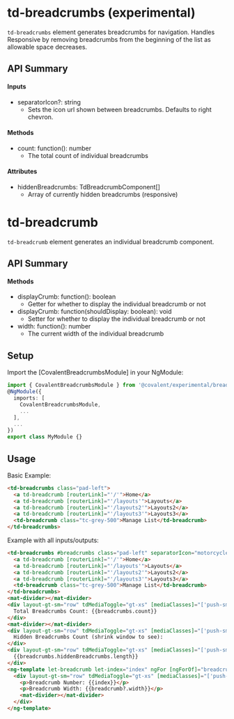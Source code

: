 # td-breadcrumbs (experimental)

`td-breadcrumbs` element generates breadcrumbs for navigation.  Handles Responsive by removing breadcrumbs from the beginning of the list as allowable space decreases.

## API Summary

#### Inputs

+ separatorIcon?: string
  + Sets the icon url shown between breadcrumbs. Defaults to right chevron.

#### Methods

+ count: function(): number
  + The total count of individual breadcrumbs

#### Attributes

+ hiddenBreadcrumbs: TdBreadcrumbComponent[]
  + Array of currently hidden breadcrumbs (responsive)

# td-breadcrumb

`td-breadcrumb` element generates an individual breadcrumb component.

## API Summary

#### Methods

+ displayCrumb: function(): boolean 
  + Getter for whether to display the individual breadcrumb or not
+ displayCrumb: function(shouldDisplay: boolean): void 
  + Setter for whether to display the individual breadcrumb or not
+ width: function(): number 
  + The current width of the individual breadcrumb

## Setup

Import the [CovalentBreadcrumbsModule] in your NgModule:

```typescript
import { CovalentBreadcrumbsModule } from '@covalent/experimental/breadcrumbs';
@NgModule({
  imports: [
    CovalentBreadcrumbsModule,
    ...
  ],
  ...
})
export class MyModule {}
```

## Usage

Basic Example:

```html
<td-breadcrumbs class="pad-left">
  <a td-breadcrumb [routerLink]="'/'">Home</a>
  <a td-breadcrumb [routerLink]="'/layouts'">Layouts</a>
  <a td-breadcrumb [routerLink]="'/layouts2'">Layouts2</a>
  <a td-breadcrumb [routerLink]="'/layouts3'">Layouts3</a>
  <td-breadcrumb class="tc-grey-500">Manage List</td-breadcrumb>
</td-breadcrumbs>
```

Example with all inputs/outputs: 

```html
<td-breadcrumbs #breadcrumbs class="pad-left" separatorIcon="motorcycle">
  <a td-breadcrumb [routerLink]="'/'">Home</a>
  <a td-breadcrumb [routerLink]="'/layouts'">Layouts</a>
  <a td-breadcrumb [routerLink]="'/layouts2'">Layouts2</a>
  <a td-breadcrumb [routerLink]="'/layouts3'">Layouts3</a>
  <td-breadcrumb class="tc-grey-500">Manage List</td-breadcrumb>
</td-breadcrumbs>
<mat-divider></mat-divider>
<div layout-gt-sm="row" tdMediaToggle="gt-xs" [mediaClasses]="['push-sm']">
  Total Breadcrumbs Count: {{breadcrumbs.count}}
</div>
<mat-divider></mat-divider>
<div layout-gt-sm="row" tdMediaToggle="gt-xs" [mediaClasses]="['push-sm']">
  Hidden Breadcrumbs Count (shrink window to see):
</div>
<div layout-gt-sm="row" tdMediaToggle="gt-xs" [mediaClasses]="['push-sm']">
  {{breadcrumbs.hiddenBreadcrumbs.length}}
</div>
<ng-template let-breadcrumb let-index="index" ngFor [ngForOf]="breadcrumbs.hiddenBreadcrumbs">
  <div layout-gt-sm="row" tdMediaToggle="gt-xs" [mediaClasses]="['push-sm']">
    <p>Breadcrumb Number: {{index}}</p>
    <p>Breadcrumb Width: {{breadcrumb?.width}}</p>
    <mat-divider></mat-divider>
  </div>
</ng-template>
```
